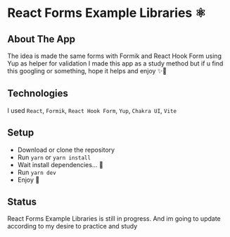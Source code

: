 # React Forms Example Libraries ⚛️

## About The App

The idea is made the same forms with Formik and React Hook Form using Yup as helper for validation I made this app as a study method but if u find this googling or something, hope it helps and enjoy ✨💪

## Technologies

I used `React`, `Formik`, `React Hook Form`, `Yup`, `Chakra UI`, `Vite`

## Setup

- Download or clone the repository
- Run `yarn` or `yarn install`
- Wait install dependencies... 🤔
- Run `yarn dev`
- Enjoy 🎉

## Status

React Forms Example Libraries is still in progress. And im going to update according to my desire to practice and study
